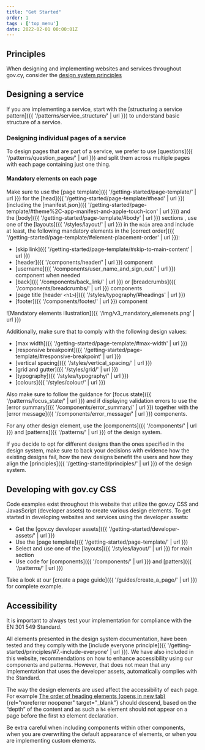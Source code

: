 ```yaml
---
title: "Get Started"
order: 1
tags : ['top_menu']
date: 2022-02-01 00:00:01Z
---
```


## Principles
When designing and implementing websites and services throughout gov.cy, consider the [design system principles](principles/)

## Designing a service
If you are implementing a service, start with the [structuring a service pattern]({{ '/patterns/service_structure/' | url }}) to understand basic structure of a service. 

### Designing individual pages of a service
To design pages that are part of a service, we prefer to use [questions]({{ '/patterns/question_pages/' | url }}) and split them across multiple pages with each page containing just one thing.  

#### Mandatory elements on each page
Make sure to use the [page template]({{ '/getting-started/page-template/' | url }}) for the [head]({{ '/getting-started/page-template/#head' | url }}) (including the [manifest.json]({{ '/getting-started/page-template/#theme%2C-app-manifest-and-apple-touch-icon' | url }})) and the [body]({{ '/getting-started/page-template/#body' | url }}) sections , use one of the [layouts]({{ '/styles/layout/' | url }}) in the `main` area and include at least, the following mandatory elements in the [correct order]({{ '/getting-started/page-template/#element-placement-order' | url }}):
- [skip link]({{ '/getting-started/page-template/#skip-to-main-content' | url }})
- [header]({{ '/components/header/' | url }}) component
- [username]({{ '/components/user_name_and_sign_out/' | url }}) component when needed
- [back]({{ '/components/back_link/' | url }}) or [breadcrumbs]({{ '/components/breadcrumbs/' | url }}) components
- [page title (header `<h1>`)]({{ '/styles/typography/#headings' | url }})
- [footer]({{ '/components/footer/' | url }}) component

![Mandatory elements illustration]({{ '/img/v3_mandatory_elemenets.png' | url }})

Additionally, make sure that to comply with the following design values:
- [max width]({{ '/getting-started/page-template/#max-width' | url }}) 
- [responsive breakpoint]({{ '/getting-started/page-template/#responsive-breakpoint' | url }})
- [vertical spacing]({{ '/styles/vertical_spacing/' | url }})
- [grid and gutter]({{ '/styles/grid/' | url }})
- [typography]({{ '/styles/typography/' | url }})
- [colours]({{ '/styles/colour/' | url }})

Also make sure to follow the guidance for [focus state]({{ '/patterns/focus_state/' | url }}) and if displaying validation errors to use the [error summary]({{ '/components/error_summary/' | url }}) together with the [error message]({{ '/components/error_message/' | url }}) components.

For any other design element, use the [components]({{ '/components/' | url }}) and [patterns]({{ '/patterns/' | url }}) of the design system. 

If you decide to opt for different designs than the ones specified in the design system, make sure to back your decisions with evidence how the existing designs fail, how the new  designs benefit the users and how they align the [principles]({{ '/getting-started/principles/' | url }}) of the design system.  

## Developing with gov.cy CSS
Code examples exist throughout this website that utilize the gov.cy CSS and JavasScript (developer assets) to create various design elements. To get started in developing websites and services using the developer assets: 
- Get the [gov.cy developer assets]({{ '/getting-started/developer-assets/' | url }})
- Use the [page template]({{ '/getting-started/page-template/' | url }}) 
- Select and use one of the [layouts]({{ '/styles/layout/' | url }}) for main section
- Use code for [components]({{ '/components/' | url }}) and [patters]({{ '/patterns/' | url }})

Take a look at our [create a page guide]({{ '/guides/create_a_page/' | url }}) for complete example.

## Accessibility
It is important to always test your implementation for compliance with the EN 301 549 Standard.

All elements presented in the design system documentation, have been tested and they comply with the [include everyone principle]({{ '/getting-started/principles/#7.-include-everyone' | url }}). We have also included in this website, recommendations on how to enhance accessibility using our components and patterns. However, that does not mean that any implementation that uses the developer assets, automatically complies with the Standard.

The way the design elements are used affect the accessibility of each page. For example [The order of heading elements (opens in new tab)](https://webdesign.tutsplus.com/articles/the-importance-of-heading-levels-for-assistive-technology--cms-31753){rel="noreferrer noopener" target="_blank"} should descend, based on the “depth” of the content and as such a `h4` element should not appear on a page before the first `h3` element declaration.

Be extra careful when including components within other components, when you are overwriting the default appearance of elements, or when you are implementing custom elements. 

